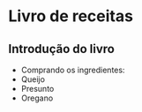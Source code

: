 # Livro de receitas

## Introdução do livro
- Comprando os ingredientes:
- Queijo
- Presunto
- Oregano